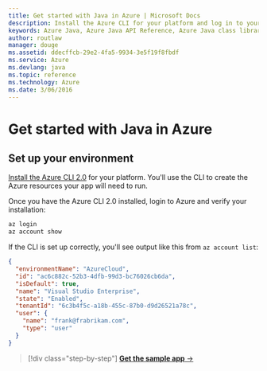 ```yaml
---
title: Get started with Java in Azure | Microsoft Docs
description: Install the Azure CLI for your platform and log in to your Azure account
keywords: Azure Java, Azure Java API Reference, Azure Java class library, Azure SDK
author: routlaw
manager: douge
ms.assetid: ddecffcb-29e2-4fa5-9934-3e5f19f8fbdf
ms.service: Azure
ms.devlang: java
ms.topic: reference
ms.technology: Azure
ms.date: 3/06/2016
---
```


# Get started with Java in Azure

## Set up your environment

[Install the Azure CLI 2.0](https://docs.microsoft.com/en-us/cli/azure/install-az-cli2) for your platform. You'll use the CLI to create the Azure resources your app will need to run.

Once you have the Azure CLI 2.0 installed, login to Azure and verify your installation:

```bash
az login
az account show
```   

If the CLI is set up correctly, you'll see output like this from `az account list`:
```json
{
  "environmentName": "AzureCloud",
  "id": "ac6c882c-52b3-4dfb-99d3-bc76026cb6da",
  "isDefault": true,
  "name": "Visual Studio Enterprise",
  "state": "Enabled",
  "tenantId": "6c3b4f5c-a18b-455c-87b0-d9d26521a78c",
  "user": {
    "name": "frank@frabrikam.com",
    "type": "user"
  }
}
```

>[!div class="step-by-step"]
[**Get the sample app** &rarr;](get-started-sample.md)
